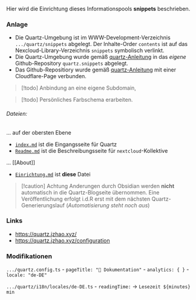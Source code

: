 Hier wird die Einrichtung dieses Informationspools **snippets** beschrieben.

### Anlage

- Die Quartz-Umgebung ist im WWW-Development-Verzeichnis `.../quartz/snippets` abgelegt. Der Inhalte-Order `contents` ist auf das Nexcloud-Library-Verzeichnis `snippets` symbolisch verlinkt.
- Die Quartz-Umgebung wurde gemäß [quartz-Anleitung](https://quartz.jzhao.xyz/setting-up-your-GitHub-repository) in das *eigene* Github-Repository `quartz.snippets` abgelegt.
- Das Github-Repositiory wurde gemäß [quartz-Anleitung](https://quartz.jzhao.xyz/hosting) mit einer Cloudflare-Page verbunden.

> [!todo] Anbindung an eine eigene Subdomain,

> [!todo] Persönliches Farbschema erarbeiten.



###### Dateien:
... auf der obersten Ebene
- [`index.md`](index) ist die Eingangsseite für Quartz
- [`Readme.md`](Readme) ist die Beschreibungsseite für `nextcloud`-Kollektive

... [[About]]
- [`Einrichtung.md`](Einrichtung) ist **diese** Datei


> [!caution] Achtung
> Anderungen durch Obsidian werden **nicht** automatisch in die Quartz-Blogseite übernommen. Eine Veröffentlichung erfolgt i.d.R erst mit dem nächsten Quartz-Generierungslauf (*Automatisierung steht noch aus*)

### Links
- https://quartz.jzhao.xyz/
- https://quartz.jzhao.xyz/configuration

### Modifikationen

`.../quartz.config.ts`
	- `pageTitle: "📒 Dokumentation"`
	- `analytics: { }`
	- `locale: "de-DE"`

`.../quartz/i18n/locales/de-DE.ts`
	- `readingTime:` -> `Lesezeit ${minutes} min`